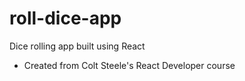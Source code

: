 # roll-dice-app
Dice rolling app built using React

* Created from Colt Steele's React Developer course
